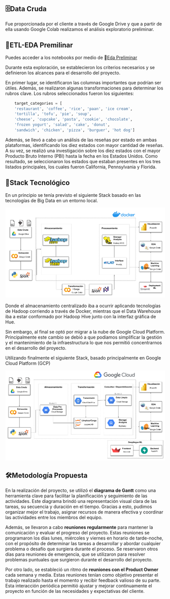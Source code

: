## 🗄️​Data Cruda

Fue proporcionada por el cliente a través de Google Drive y que a partir de ella usando Google Colab realizamos el análisis exploratorio preliminar.

## 👀ETL-EDA Premilinar

Puedes acceder a los notebooks por medio de 📁[Eda Preliminar](https://github.com/DanniRodrJ/GoogleMaps-Yelp/tree/main/Semana1-2/EDA%20Preliminar)

Durante esta exploración, se establecieron los criterios necesarios y se definieron los alcances para el desarrollo del proyecto.

En primer lugar, se identificaron las columnas importantes que podrían ser útiles. Además, se realizaron algunas transformaciones para determinar los rubros clave. Los rubros seleccionados fueron los siguientes:

```Python
    target_categories = [
    'restaurant', 'coffee', 'rice', 'paan', 'ice cream',
    'tortilla', 'tofu', 'pie', 'soup',
    'cheese', 'cupcake', 'pasta', 'cookie', 'chocolate',
    'frozen yogurt', 'salad', 'cake', 'donut',
    'sandwich', 'chicken', 'pizza', 'burguer', 'hot dog']
```

Además, se llevó a cabo un análisis de las reseñas por estado en ambas plataformas, identificando los diez estados con mayor cantidad de reseñas. A su vez, se realizó una investigación sobre los diez estados con el mayor Producto Bruto Interno (PBI) hasta la fecha en los Estados Unidos. Como resultado, se seleccionaron los estados que estaban presentes en los tres listados principales, los cuales fueron California, Pennsylvania y Florida.



## 🧩​Stack Tecnológico

En un principio se tenía previsto el siguiente Stack basado en las tecnologías de Big Data en un entorno local.

![stack_anterior](/Imagenes/Stack_anterior.png)

Donde el almacenamiento centralizado iba a ocurrir aplicando tecnologías de Hadoop corriendo a través de Docker, mientras que el Data Warehouse iba a estar conformado por Hadoop Hive junto con la interfaz gráfica de Hue.

Sin embargo, al final se optó por migrar a la nube de Google Cloud Platform. Principalmente este cambio se debió a que podíamos simplificar la gestión y el mantenimiento de la infraestructura lo que nos permitió concentrarnos en el desarrollo del proyecto.

Utilizando finalmente el siguiente Stack, basado principalmente en Google Cloud Platform (GCP)

![stack_anterior](/Imagenes/Stack_Tecnologico.png)

## 🛠️​Metodología Propuesta

En la realización del proyecto, se utilizó el **diagrama de Gantt** como una herramienta clave para facilitar la planificación y seguimiento de las actividades. Este diagrama brindó una representación visual clara de las tareas, su secuencia y duración en el tiempo. Gracias a esto, pudimos organizar mejor el trabajo, asignar recursos de manera efectiva y coordinar las actividades entre los miembros del equipo.

Además, se llevaron a cabo **reuniones regularmente** para mantener la comunicación y evaluar el progreso del proyecto. Estas reuniones se programaron los días lunes, miércoles y viernes en horario de tarde-noche, con el propósito de determinar las tareas a desarrollar y abordar cualquier problema o desafío que surgiera durante el proceso. Se reservaron otros días para reuniones de emergencia, que se utilizaron para resolver problemas puntuales que surgieron durante el desarrollo del proyecto.

Por otro lado, se estableció un ritmo de **reuniones con el Product Owner** cada semana y media. Estas reuniones tenían como objetivo presentar el trabajo realizado hasta el momento y recibir feedback valioso de su parte. Esta interacción periódica permitió ajustar y mejorar continuamente el proyecto en función de las necesidades y expectativas del cliente.
